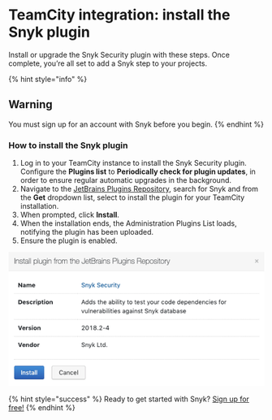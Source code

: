 # TeamCity integration: install the Snyk plugin

Install or upgrade the Snyk Security plugin with these steps. Once complete, you’re all set to add a Snyk step to your projects.

{% hint style="info" %}
## Warning

You must sign up for an account with Snyk before you begin.
{% endhint %}

### How to install the Snyk plugin

1. Log in to your TeamCity instance to install the Snyk Security plugin. Configure the **Plugins list** to **Periodically check for plugin updates**, in order to ensure regular automatic upgrades in the background.
2. Navigate to the [JetBrains Plugins Repository](https://plugins.jetbrains.com/plugin/12227-snyk-security), search for Snyk and from the **Get** dropdown list, select to install the plugin for your TeamCity installation.
3. When prompted, click **Install**.
4. When the installation ends, the Administration Plugins List loads, notifying the plugin has been uploaded. 
5. Ensure the plugin is enabled.

![](../../.gitbook/assets/uuid-fe65f4bc-9578-016c-00dd-6ddb97d2ead7-en.png)

{% hint style="success" %}
Ready to get started with Snyk? [Sign up for free!](https://snyk.io/login?cta=sign-up&loc=footer&page=support_docs_page)
{% endhint %}

